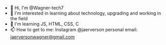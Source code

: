 - 👋 Hi, I'm @Wagner-tech7
- 👀 I'm interested in learning about technology, upgrading and working in the field 
- 🌱 I'm learning JS, HTML, CSS, C
- 📫 How to get to me: 
Instagram @jaerverson 
personal email: jaerversonwagner@gmail.com


<!---
Wagner-tech7/Wagner-tech7 is a ✨ special ✨ repository because its `README.md` (this file) appears on your GitHub profile.
You can click the Preview link to take a look at your changes.
--->
